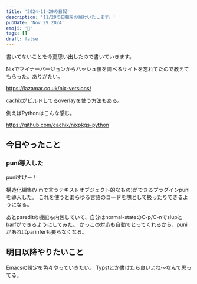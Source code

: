 ```yaml
---
title: '2024-11-29の日報'
description: '11/29の日報をお届けいたします。'
pubDate: 'Nov 29 2024'
emoji: '🦊'
tags: []
draft: false
---
```


書いてないことを今更思い出したので書いていきます。

Nixでマイナーバージョンからハッシュ値を調べるサイトを忘れてたので教えてもらった。ありがたい。

https://lazamar.co.uk/nix-versions/

cachixがビルドしてるoverlayを使う方法もある。

例えばPythonはこんな感じ。

https://github.com/cachix/nixpkgs-python

## 今日やったこと

### puni導入した

puniすげー！

構造化編集(Vimで言うテキストオブジェクト的なもの)ができるプラグインpuniを導入した。
これを使うとあらゆる言語のコードを塊として扱ったりできるようになる。

あとpareditの機能も内包していて、自分はnormal-stateのC-p/C-nでslupとbarfができるようにしてみた。
かっこの対応も自動でとってくれるから、puniがあればparinferも要らなくなる。

## 明日以降やりたいこと

Emacsの設定を色々やっていきたい。 Typstとか書けたら良いよね〜なんて思ってる。
